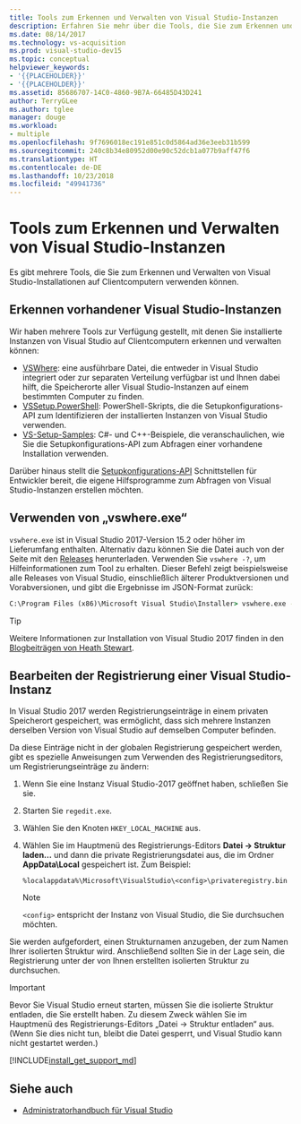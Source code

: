 ```yaml
---
title: Tools zum Erkennen und Verwalten von Visual Studio-Instanzen
description: Erfahren Sie mehr über die Tools, die Sie zum Erkennen und Verwalten von Visual Studio-Installationen auf Clientcomputern verwenden können.
ms.date: 08/14/2017
ms.technology: vs-acquisition
ms.prod: visual-studio-dev15
ms.topic: conceptual
helpviewer_keywords:
- '{{PLACEHOLDER}}'
- '{{PLACEHOLDER}}'
ms.assetid: 85686707-14C0-4860-9B7A-66485D43D241
author: TerryGLee
ms.author: tglee
manager: douge
ms.workload:
- multiple
ms.openlocfilehash: 9f7696018ec191e851c0d5864ad36e3eeb31b599
ms.sourcegitcommit: 240c8b34e80952d00e90c52dcb1a077b9aff47f6
ms.translationtype: HT
ms.contentlocale: de-DE
ms.lasthandoff: 10/23/2018
ms.locfileid: "49941736"
---
```

# <a name="tools-for-detecting-and-managing-visual-studio-instances"></a>Tools zum Erkennen und Verwalten von Visual Studio-Instanzen

Es gibt mehrere Tools, die Sie zum Erkennen und Verwalten von Visual Studio-Installationen auf Clientcomputern verwenden können.

## <a name="detecting-existing-visual-studio-instances"></a>Erkennen vorhandener Visual Studio-Instanzen

Wir haben mehrere Tools zur Verfügung gestellt, mit denen Sie installierte Instanzen von Visual Studio auf Clientcomputern erkennen und verwalten können:

* [VSWhere](https://github.com/microsoft/vswhere): eine ausführbare Datei, die entweder in Visual Studio integriert oder zur separaten Verteilung verfügbar ist und Ihnen dabei hilft, die Speicherorte aller Visual Studio-Instanzen auf einem bestimmten Computer zu finden.
* [VSSetup.PowerShell](https://github.com/microsoft/vssetup.powershell): PowerShell-Skripts, die die Setupkonfigurations-API zum Identifizieren der installierten Instanzen von Visual Studio verwenden.
* [VS-Setup-Samples](https://github.com/microsoft/vs-setup-samples): C#- und C++-Beispiele, die veranschaulichen, wie Sie die Setupkonfigurations-API zum Abfragen einer vorhandene Installation verwenden.

Darüber hinaus stellt die [Setupkonfigurations-API](https://msdn.microsoft.com/en-us/library/microsoft.visualstudio.setup.configuration.aspx) Schnittstellen für Entwickler bereit, die eigene Hilfsprogramme zum Abfragen von Visual Studio-Instanzen erstellen möchten.

## <a name="using-vswhereexe"></a>Verwenden von „vswhere.exe“

`vswhere.exe` ist in Visual Studio 2017-Version 15.2 oder höher im Lieferumfang enthalten. Alternativ dazu können Sie die Datei auch von der Seite mit den [Releases](https://github.com/Microsoft/vswhere/releases) herunterladen. Verwenden Sie `vswhere -?`, um Hilfeinformationen zum Tool zu erhalten. Dieser Befehl zeigt beispielsweise alle Releases von Visual Studio, einschließlich älterer Produktversionen und Vorabversionen, und gibt die Ergebnisse im JSON-Format zurück:

```cmd
C:\Program Files (x86)\Microsoft Visual Studio\Installer> vswhere.exe -legacy -prerelease -format json
```

>[!TIP]
>Weitere Informationen zur Installation von Visual Studio 2017 finden in den [Blogbeiträgen von Heath Stewart](https://blogs.msdn.microsoft.com/heaths/tag/vs2017/).


## <a name="editing-the-registry-for-a-visual-studio-instance"></a>Bearbeiten der Registrierung einer Visual Studio-Instanz

In Visual Studio 2017 werden Registrierungseinträge in einem privaten Speicherort gespeichert, was ermöglicht, dass sich mehrere Instanzen derselben Version von Visual Studio auf demselben Computer befinden.

Da diese Einträge nicht in der globalen Registrierung gespeichert werden, gibt es spezielle Anweisungen zum Verwenden des Registrierungseditors, um Registrierungseinträge zu ändern:

1. Wenn Sie eine Instanz Visual Studio-2017 geöffnet haben, schließen Sie sie.
2. Starten Sie `regedit.exe`.
3. Wählen Sie den Knoten `HKEY_LOCAL_MACHINE` aus.
4. Wählen Sie im Hauptmenü des Registrierungs-Editors **Datei -> Struktur laden...** und dann die private Registrierungsdatei aus, die im Ordner **AppData\Local** gespeichert ist. Zum Beispiel:
   ```
   %localappdata%\Microsoft\VisualStudio\<config>\privateregistry.bin
   ```

   > [!NOTE]
   > `<config>` entspricht der Instanz von Visual Studio, die Sie durchsuchen möchten.

Sie werden aufgefordert, einen Strukturnamen anzugeben, der zum Namen Ihrer isolierten Struktur wird. Anschließend sollten Sie in der Lage sein, die Registrierung unter der von Ihnen erstellten isolierten Struktur zu durchsuchen.

> [!IMPORTANT]
> Bevor Sie Visual Studio erneut starten, müssen Sie die isolierte Struktur entladen, die Sie erstellt haben. Zu diesem Zweck wählen Sie im Hauptmenü des Registrierungs-Editors „Datei -> Struktur entladen“ aus. (Wenn Sie dies nicht tun, bleibt die Datei gesperrt, und Visual Studio kann nicht gestartet werden.)

[!INCLUDE[install_get_support_md](includes/install_get_support_md.md)]

## <a name="see-also"></a>Siehe auch

* [Administratorhandbuch für Visual Studio](visual-studio-administrator-guide.md)

